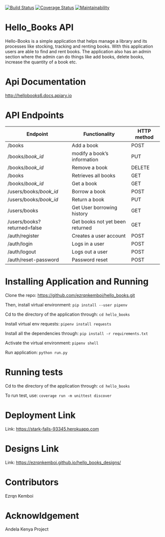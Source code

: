 [![Build Status](https://travis-ci.org/ezrqnkemboi/hello_books.svg?branch=master)](https://travis-ci.org/ezrqnkemboi/hello_books)
[![Coverage Status](https://coveralls.io/repos/github/ezrqnkemboi/hello_books/badge.svg?branch=master)](https://coveralls.io/github/ezrqnkemboi/hello_books?branch=master)
[![Maintainability](https://api.codeclimate.com/v1/badges/b92c5e43d5de4be7085b/maintainability)](https://codeclimate.com/github/ezrqnkemboi/hello_books/maintainability)

# Hello_Books API    

Hello-Books is a simple application that helps manage a library and its processes like stocking, tracking and renting books. With this application users are able to find and rent books. The application also has an admin section where the admin can do things like add books, delete books, increase the quantity of a book etc.

# Api Documentation

   http://hellobooks6.docs.apiary.io
   
# API Endpoints
|Endpoint                            | Functionality                    |HTTP method 
|------------------------------------|----------------------------------|-------------
|/books                       |Add a book                        |POST        
|/books/*book_id*             |modify a book’s information       |PUT
|/books/*book_id*             |Remove a book                     |DELETE
|/books                       |Retrieves all books               |GET
|/books/*book_id*             |Get a book                        |GET
|/users/books/*book_id*       |Borrow a book                     |POST
|/users/books/*book_id*       |Return a book                     |PUT
|/users/books                 |Get User borrowing history        |GET
|/users/books?returned=false  |Get books not yet been returned   |GET 
|/auth/register               |Creates a user account            |POST
|/auth/login                  |Logs in a user                    |POST
|/auth/logout                 |Logs out a user                   |POST
|/auth/reset-password         |Password reset                    |POST


   
# Installing Application and Running

   Clone the repo:   https://github.com/ezrqnkemboi/hello_books.git
   
   Then, install virtual environment: `pip install --user pipenv`
   
   Cd to the directory of the application through: `cd hello_books`
   
   Install virtual env requests: `pipenv install requests`
   
   Install all the dependencies through: `pip install -r requirements.txt`
   
   Activate the virtual environment: `pipenv shell`
   
   Run application: `python run.py`
   
# Running tests
   
   Cd to the directory of the application through: `cd hello_books`
   
   To run test, use: `coverage run -m unittest discover`
   
# Deployment Link
   Link: https://stark-falls-93345.herokuapp.com
   
# Designs Link
   Link: https://ezrqnkemboi.github.io/hello_books_designs/

# Contributors
   Ezrqn Kemboi
# Acknowldgement
   Andela Kenya Project
